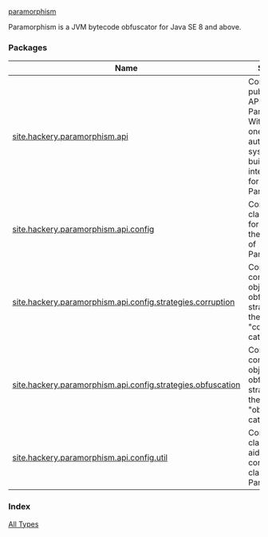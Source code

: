 [paramorphism](./index.md)

Paramorphism is a JVM bytecode obfuscator for Java SE 8 and above.

### Packages

| Name | Summary |
|---|---|
| [site.hackery.paramorphism.api](site.hackery.paramorphism.api/index.md) | Contains the public-facing API for Paramorphism. With the API, one can create automated systems or build integrations for Paramorphism. |
| [site.hackery.paramorphism.api.config](site.hackery.paramorphism.api.config/index.md) | Contains classes used for configuring the behaviour of Paramorphism. |
| [site.hackery.paramorphism.api.config.strategies.corruption](site.hackery.paramorphism.api.config.strategies.corruption/index.md) | Contains configuration objects for obfuscation strategies in the "corruption" category. |
| [site.hackery.paramorphism.api.config.strategies.obfuscation](site.hackery.paramorphism.api.config.strategies.obfuscation/index.md) | Contains configuration objects for obfuscation strategies in the "obfuscation" category. |
| [site.hackery.paramorphism.api.config.util](site.hackery.paramorphism.api.config.util/index.md) | Contains utility classes that aid in defining configuration classes for Paramorphism. |

### Index

[All Types](alltypes/index.md)